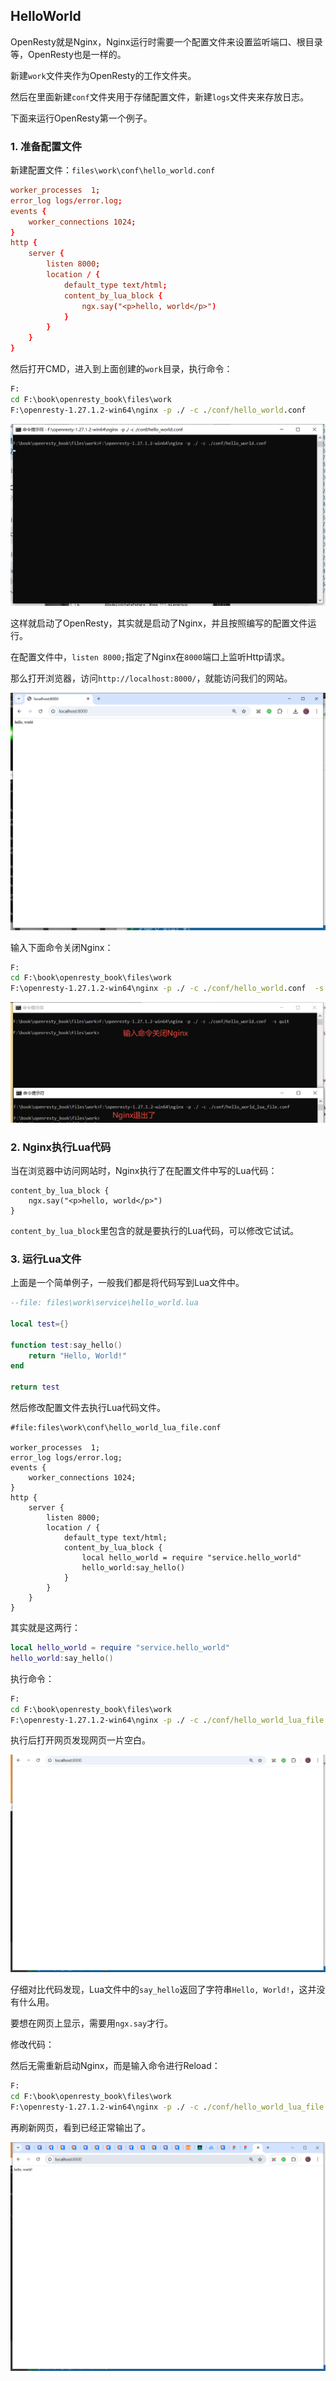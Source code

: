 ## HelloWorld

OpenResty就是Nginx，Nginx运行时需要一个配置文件来设置监听端口、根目录等，OpenResty也是一样的。

新建`work`文件夹作为OpenResty的工作文件夹。

然后在里面新建`conf`文件夹用于存储配置文件，新建`logs`文件夹来存放日志。

下面来运行OpenResty第一个例子。

### 1. 准备配置文件

新建配置文件：`files\work\conf\hello_world.conf`

```conf
worker_processes  1;
error_log logs/error.log;
events {
    worker_connections 1024;
}
http {
    server {
        listen 8000;
        location / {
            default_type text/html;
            content_by_lua_block {
                ngx.say("<p>hello, world</p>")
            }
        }
    }
}
```

然后打开CMD，进入到上面创建的`work`目录，执行命令：

```bat
F:
cd F:\book\openresty_book\files\work
F:\openresty-1.27.1.2-win64\nginx -p ./ -c ./conf/hello_world.conf
```

![](../../imgs/openresty/start_nginx.png)

这样就启动了OpenResty，其实就是启动了Nginx，并且按照编写的配置文件运行。

在配置文件中，`listen 8000;`指定了Nginx在`8000`端口上监听Http请求。

那么打开浏览器，访问`http://localhost:8000/`，就能访问我们的网站。

![](../../imgs/openresty/localhost.png)

输入下面命令关闭Nginx：

```bat
F:
cd F:\book\openresty_book\files\work
F:\openresty-1.27.1.2-win64\nginx -p ./ -c ./conf/hello_world.conf  -s quit
```

![](../../imgs/openresty/stop_nginx.png)

### 2. Nginx执行Lua代码

当在浏览器中访问网站时，Nginx执行了在配置文件中写的Lua代码：

```
content_by_lua_block {
    ngx.say("<p>hello, world</p>")
}
```

`content_by_lua_block`里包含的就是要执行的Lua代码，可以修改它试试。


### 3. 运行Lua文件

上面是一个简单例子，一般我们都是将代码写到Lua文件中。

```lua
--file: files\work\service\hello_world.lua

local test={}

function test:say_hello()
    return "Hello, World!"
end

return test
```

然后修改配置文件去执行Lua代码文件。

```
#file:files\work\conf\hello_world_lua_file.conf

worker_processes  1;
error_log logs/error.log;
events {
    worker_connections 1024;
}
http {
    server {
        listen 8000;
        location / {
            default_type text/html;
            content_by_lua_block {
                local hello_world = require "service.hello_world"
                hello_world:say_hello()
            }
        }
    }
}
```

其实就是这两行：

```lua
local hello_world = require "service.hello_world"
hello_world:say_hello()
```

执行命令：

```bat
F:
cd F:\book\openresty_book\files\work
F:\openresty-1.27.1.2-win64\nginx -p ./ -c ./conf/hello_world_lua_file.conf
```

执行后打开网页发现网页一片空白。

![](../../imgs/openresty/html_empty.png)


仔细对比代码发现，Lua文件中的`say_hello`返回了字符串`Hello, World!`，这并没有什么用。

要想在网页上显示，需要用`ngx.say`才行。

修改代码：


然后无需重新启动Nginx，而是输入命令进行Reload：

```bat
F:
cd F:\book\openresty_book\files\work
F:\openresty-1.27.1.2-win64\nginx -p ./ -c ./conf/hello_world_lua_file.conf  -s reload
```

再刷新网页，看到已经正常输出了。

![](../../imgs/openresty/html_ok_after_reload.png)
